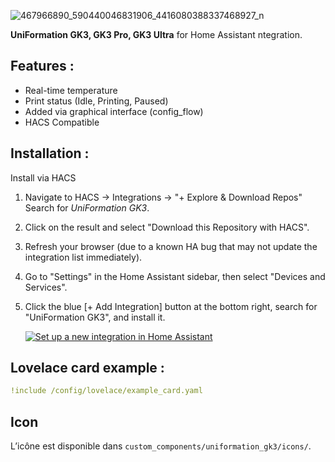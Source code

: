 ![467966890_590440046831906_4416080388337468927_n](https://github.com/user-attachments/assets/647fde77-b7e6-4a36-bfff-32d722e410f7)

**UniFormation GK3, GK3 Pro, GK3 Ultra** for Home Assistant ntegration.
##
## Features :
- Real-time temperature
- Print status (Idle, Printing, Paused)
- Added via graphical interface (config_flow)
- HACS Compatible

##
## Installation :

Install via HACS

1. Navigate to HACS -> Integrations -> "+ Explore & Download Repos" Search for *UniFormation GK3*.
2. Click on the result and select "Download this Repository with HACS".
3. Refresh your browser (due to a known HA bug that may not update the integration list immediately).
4. Go to "Settings" in the Home Assistant sidebar, then select "Devices and Services".
5. Click the blue [+ Add Integration] button at the bottom right, search for "UniFormation GK3", and install it.  

   [![Set up a new integration in Home Assistant](https://my.home-assistant.io/badges/config_flow_start.svg)](https://github.com/SoFarSoGood86/UniFormation-GK3.git)

##
## Lovelace card example :

```yaml
!include /config/lovelace/example_card.yaml
```
##
## Icon
L’icône est disponible dans `custom_components/uniformation_gk3/icons/`.

